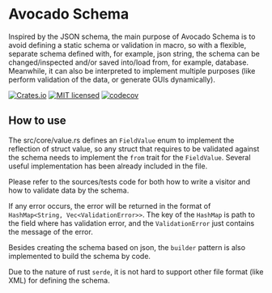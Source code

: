 # Avocado Schema

Inspired by the JSON schema, the main purpose of Avocado Schema is to avoid defining a static schema or validation in macro, so with a flexible, separate schema defined with, for example, json string, the schema can be changed/inspected and/or saved into/load from, for example, database. Meanwhile, it can also be interpreted to implement multiple purposes (like perform validation of the data, or generate GUIs dynamically).

[![Crates.io][crates-badge]][crates-url]
[![MIT licensed][mit-badge]][mit-url]
[![codecov][codecov-badge]][codecov-url]

[crates-badge]: https://img.shields.io/badge/crates-0.5.2-blue
[crates-url]: https://crates.io/crates/avocado-schema
[mit-badge]: https://img.shields.io/badge/license-MIT-blue.svg
[mit-url]: https://github.com/zwnormal/avocado-schema/blob/main/LICENSE
[codecov-badge]: https://codecov.io/gh/zwnormal/avocado-schema/graph/badge.svg?token=D3NUTKPBYM
[codecov-url]: https://codecov.io/gh/zwnormal/avocado-schema

## How to use

The src/core/value.rs defines an `FieldValue` enum to implement the reflection of struct value, so any struct that requires to be validated against the schema needs to implement the `from` trait for the `FieldValue`. Several useful implementation has been already included in the file.

Please refer to the sources/tests code for both how to write a visitor and how to validate data by the schema.

If any error occurs, the error will be returned in the format of `HashMap<String, Vec<ValidationError>>`. The key of the `HashMap` is path to the field where has validation error, and the `ValidationError` just contains the message of the error.

Besides creating the schema based on json, the `builder` pattern is also implemented to build the schema by code.

Due to the nature of rust `serde`, it is not hard to support other file format (like XML) for defining the schema.
